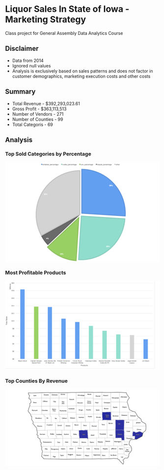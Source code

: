 # Liquor Sales In State of Iowa - Marketing Strategy 
Class project for General Assembly Data Analytics Course

## Disclaimer
 - Data from 2014
 - Ignored null values
 - Analysis is exclusively based on sales patterns and does not factor in customer demographics, marketing execution costs and other costs


## Summary

- Total Revenue - $392,293,023.61 
- Gross Profit - $363,113,513
- Number of Vendors - 271
- Number of Counties - 99
- Total Categoris - 69

## Analysis

### Top Sold Categories by Percentage

![Screen Shot 2020-08-25 at 12.09.23 PM.png](https://github.com/spogoff/iowa_liquor_sales/blob/master/Assets/Screen%20Shot%202020-08-25%20at%2012.09.23%20PM.png?raw=true)

### Most Profitable Products

![Screen Shot 2020-08-25 at 12.09.58 PM.png](https://github.com/spogoff/iowa_liquor_sales/blob/master/Assets/Screen%20Shot%202020-08-25%20at%2012.09.58%20PM.png?raw=true)

### Top Counties By Revenue


![Screen Shot 2020-08-25 at 12.10.45 PM.png](https://github.com/spogoff/iowa_liquor_sales/blob/master/Assets/Screen%20Shot%202020-08-25%20at%2012.10.45%20PM.png?raw=true)
